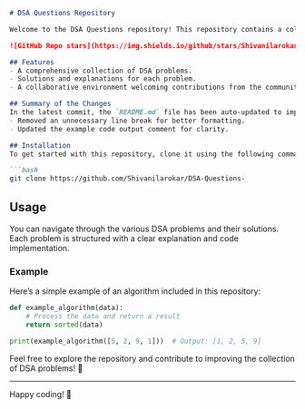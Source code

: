 ```markdown
# DSA Questions Repository

Welcome to the DSA Questions repository! This repository contains a collection of Data Structures and Algorithms (DSA) problems designed to help you enhance your coding skills.

![GitHub Repo stars](https://img.shields.io/github/stars/Shivanilarokar/DSA-Questions-) ![GitHub forks](https://img.shields.io/github/forks/Shivanilarokar/DSA-Questions-) ![GitHub issues](https://img.shields.io/github/issues/Shivanilarokar/DSA-Questions-)

## Features
- A comprehensive collection of DSA problems.
- Solutions and explanations for each problem.
- A collaborative environment welcoming contributions from the community. 🎉

## Summary of the Changes
In the latest commit, the `README.md` file has been auto-updated to improve clarity and aesthetics. The following changes were made:
- Removed an unnecessary line break for better formatting.
- Updated the example code output comment for clarity.

## Installation
To get started with this repository, clone it using the following command:

```bash
git clone https://github.com/Shivanilarokar/DSA-Questions-
```

## Usage
You can navigate through the various DSA problems and their solutions. Each problem is structured with a clear explanation and code implementation.

### Example
Here’s a simple example of an algorithm included in this repository:

```python
def example_algorithm(data):
    # Process the data and return a result
    return sorted(data)

print(example_algorithm([5, 2, 9, 1]))  # Output: [1, 2, 5, 9]
```

Feel free to explore the repository and contribute to improving the collection of DSA problems! 🌟

---

Happy coding! 🚀
```